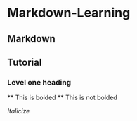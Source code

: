 # Markdown-Learning
## Markdown

## Tutorial
### Level one heading
** This is bolded **
This is not bolded

_Italicize_

